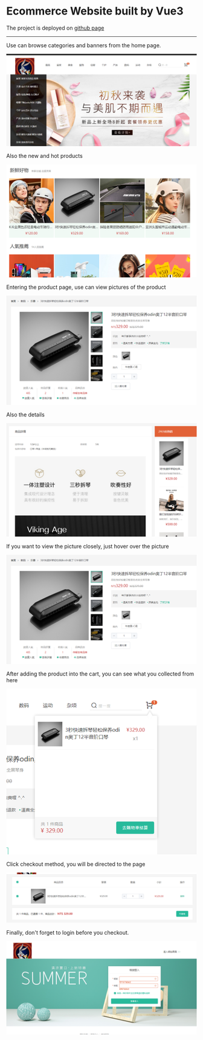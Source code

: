 # Ecommerce Website built by Vue3

The project is deployed on [github page](https://freeway26tw.github.io/ecommerce-vue/)

---

Use can browse categories and banners from the home page.

![image](./public/home.png)

Also the new and hot products

![image](./public/home_new_hot.png)

Entering the product page, use can view pictures of the product

![image](./public/product.png)

Also the details

![image](./public/product_detail.png)

If you want to view the picture closely, just hover over the picture

![image](./public/product_zoomin.png)

After adding the product into the cart, you can see what you collected from here

![image](./public/cart.png)

Click checkout method, you will be directed to the page

![image](./public/cart_checkout.png)

Finally, don't forget to login before you checkout.

![image](./public/login.png)
